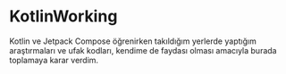 # KotlinWorking

Kotlin ve Jetpack Compose öğrenirken takıldığım yerlerde yaptığım araştırmaları ve ufak kodları,
kendime de faydası olması amacıyla burada toplamaya karar verdim.
